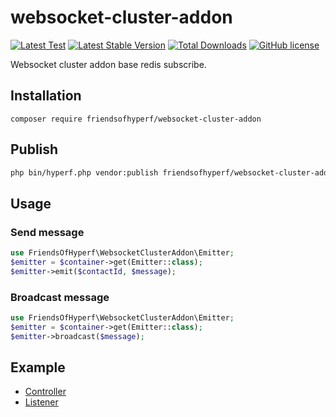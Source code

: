 # websocket-cluster-addon

[![Latest Test](https://github.com/friendsofhyperf/websocket-cluster-addon/workflows/tests/badge.svg)](https://github.com/friendsofhyperf/websocket-cluster-addon/actions)
[![Latest Stable Version](https://poser.pugx.org/friendsofhyperf/websocket-cluster-addon/version.png)](https://packagist.org/packages/friendsofhyperf/websocket-cluster-addon)
[![Total Downloads](https://poser.pugx.org/friendsofhyperf/websocket-cluster-addon/d/total.png)](https://packagist.org/packages/friendsofhyperf/websocket-cluster-addon)
[![GitHub license](https://img.shields.io/github/license/friendsofhyperf/websocket-cluster-addon)](https://github.com/friendsofhyperf/websocket-cluster-addon)

Websocket cluster addon base redis subscribe.

## Installation

~~~base
composer require friendsofhyperf/websocket-cluster-addon
~~~

## Publish

~~~bash
php bin/hyperf.php vendor:publish friendsofhyperf/websocket-cluster-addon
~~~

## Usage

### Send message

~~~php
use FriendsOfHyperf\WebsocketClusterAddon\Emitter;
$emitter = $container->get(Emitter::class);
$emitter->emit($contactId, $message);
~~~

### Broadcast message

~~~php
use FriendsOfHyperf\WebsocketClusterAddon\Emitter;
$emitter = $container->get(Emitter::class);
$emitter->broadcast($message);
~~~

## Example

- [Controller](examples/Controller/WebSocketController.php)
- [Listener](examples/Listener/StatusChangedListener.php)
